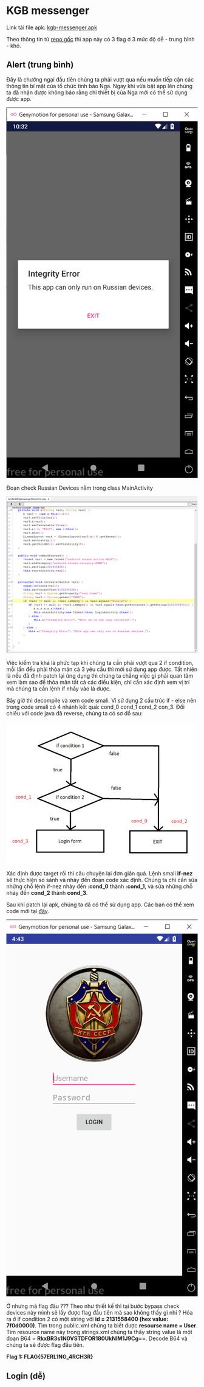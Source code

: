 # KGB messenger

Link tải file apk: [kgb-messenger.apk](https://github.com/MinhNhatTran/Android-CTF/blob/master/KGB%20messenger/kgb-messenger.apk)

Theo thông tin từ [repo gốc](https://github.com/tlamb96/kgb_messenger) thì app này có 3 flag ở 3 mức độ dễ - trung bình - khó.

## Alert (trung bình)

Đây là chướng ngại đầu tiên chúng ta phải vượt qua nếu muốn tiếp cận các thông tin bí mật của tổ chức tình báo Nga. Ngay khi vừa bật app lên chúng ta đã nhận được không báo rằng chỉ thiết bị của Nga mới có thể sử dụng được app.

![rusian-devices](https://github.com/MinhNhatTran/Android-CTF/blob/master/KGB%20messenger/image/kgb10.PNG)

Đoạn check Russian Devices nằm trong class MainActivity

![check-devices](https://github.com/MinhNhatTran/Android-CTF/blob/master/KGB%20messenger/image/kgb11.PNG)

Việc kiểm tra khá là phức tạp khi chúng ta cần phải vượt qua 2 if condition, mỗi lần đều phải thỏa mãn cả 3 yêu cầu thì mới sử dụng app được. Tất nhiên là nếu đã định patch lại ứng dụng thì chúng ta chẳng việc gì phải quan tâm xem làm sao để thỏa mãn tất cả các điều kiện, chỉ cần xác định xem vị trí mà chúng ta cần lệnh if nhảy vào là được.

Bây giờ thì decompile và xem code smali. Vì sử dụng 2 cấu trúc if - else nên trong code smali có 4 nhánh kết quả: cond_0 cond_1 cond_2 con_3. Đối chiếu với code java đã reverse, chúng ta có sơ đồ sau:

![if-map](https://github.com/MinhNhatTran/Android-CTF/blob/master/KGB%20messenger/image/kgb12.PNG)

Xác định được target rồi thì câu chuyện lại đơn giản quá. Lệnh smali **if-nez** sẽ thực hiện so sánh và nhảy đến đoạn code xác định. Chúng ta chỉ cần sửa những chỗ lệnh if-nez nhảy đến **:cond_0** thành **:cond_1**, và sửa những chỗ nhảy đến **cond_2** thành **cond_3**.

Sau khi patch lại apk, chúng ta đã có thể sử dụng app. Các bạn có thể xem code mới tại [đây](https://github.com/MinhNhatTran/Android-CTF/blob/master/KGB%20messenger/code/MainActivity.smali).

![toLogin](https://github.com/MinhNhatTran/Android-CTF/blob/master/KGB%20messenger/image/kgb13.PNG)

Ờ nhưng mà flag đâu ??? Theo như thiết kế thì tại bước bypass check devices này mình sẽ lấy được flag đầu tiên mà sao không thấy gì nhỉ ? Hóa ra ở if condition 2 có một string với **id = 2131558400 (hex value: 7f0d0000)**. Tìm trong public.xml chúng ta biết được **resourse name = User**. Tìm resource name này trong strings.xml chúng ta thấy string value là một đoạn B64 = **RkxBR3s1N0VSTDFOR180UkNIM1J9Cg==**. Decode B64 và chúng ta sẽ được flag đầu tiên.

**Flag 1: FLAG{57ERL1NG_4RCH3R}**

## Login (dễ)

